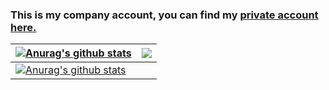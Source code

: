 ### This is my company account, you can find my [private account here.](https://github.com/mietzen)


| <a href="https://github.com/mietzen"><img align="center" src="https://github-readme-stats.vercel.app/api?username=mietzen&show_icons=true&custom_title=Private%20Stats&theme=vue&hide_border=true" alt="Anurag's github stats" /></a> | <a href="https://github.com/mietzen"><img align="center" src="https://github-readme-stats.vercel.app/api/top-langs/?username=mietzen&layout=compact&size_weight=0.5&count_weight=0.5&theme=vue&hide_border=true" /></a> |
| ------------- | ------------- |
| <a href="https://github.com/nstein-gpjoule"><img align="center" src="https://github-readme-stats.vercel.app/api?username=nstein-gpjoule&count_private=true&show_icons=true&custom_title=Company%20Stats&theme=vue&hide_border=true" alt="Anurag's github stats" /></a> |   |
